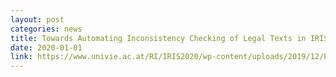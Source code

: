 ```yaml
---
layout: post
categories: news
title: Towards Automating Inconsistency Checking of Legal Texts in IRIS 20
date: 2020-01-01
link: https://www.univie.ac.at/RI/IRIS2020/wp-content/uploads/2019/12/Programm_IRIS2020_09dez19_v1-1.pdf
---
```

